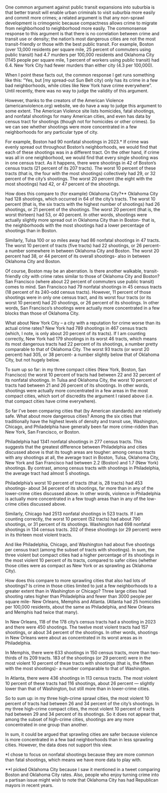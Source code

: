 One common argument against public transit expansions into suburbia is that better transit will enable urban criminals to visit suburbia more easily and commit more crimes; a related argument is that any non-sprawl development is crimogenic because compactness allows crime to migrate from neighborhood to neighborhood more easily.  The commonsense response to this argument is that there is no correlation between crime and transit use or density; the nation’s most dangerous cities are not the most transit-friendly or those with the best public transit.  For example, Boston (over 13,000 residents per square mile, 25 percent of commuters using public transit) had 4.7 murders per 100,000 residents and Oklahoma City (1145 people per square mile, 1 percent of workers using public transit) had 6.4. New York City had fewer murders than either city (4.3 per 100,000).

When I point these facts out, the common response I get runs something like this: “Yes, but [my spread-out Sun Belt city) only has its crime in a few bad neighborhoods, while cities like New York have crime everywhere”. Until recently, there was no way to judge the validity of this argument.

However, thanks to the creators of the American Violence (americanviolence.org) website, we do have a way to judge this argument to some extent.  The American Violence site lists homicides, fatal shootings, and nonfatal shootings for many American cities, and even has data by census tract for shootings (though not for homicides or other crimes).  So we can see whether shootings were more concentrated in a few neighborhoods for any particular type of city.

For example, Boston had 90 nonfatal shootings in 2023.* If crime was evenly spread out throughout Boston’s neighborhoods, we would find that each of these shootings was in a different tract.  On the other hand, if crime was all in one neighborhood, we would find that every single shooting was in one census tract.  As it happens, there were shootings in 42 of Boston’s census tracts (21 percent of its 207 tracts).  The worst 10 percent of these tracts (that is, the four with the most shootings) collectively had 29, or 32 percent of the city’s shootings.  The worst 20 percent (the eight with the most shootings) had 42, or 47 percent of the shootings. 

How does this compare to (for example) Oklahoma City?** Oklahoma City had 128 shootings, which occurred in 64 of the city’s tracts. The worst 10 percent (that is, the six tracts with the highest number of shootings) had 26 shootings, or 21 percent of the shootings.  The worst 20 percent (that is, the worst thirteen) had 53, or 40 percent.  In other words, shootings were actually slightly more spread out in Oklahoma City than in Boston- that is, the neighborhoods with the most shootings had a lower percentage of shootings than in Boston.

Similarly, Tulsa 100 or so miles away had 86 nonfatal shootings in 47 tracts.  The worst 10 percent of tracts (five tracts) had 22 shootings, or 26 percent- a number somewhere in between Oklahoma City and Boston.  The worst 20 percent had 38, or 44 percent of its overall shootings- also in between Oklahoma City and Boston.

Of course, Boston may be an aberration.  Is there another walkable, transit-friendly city with crime rates similar to those of Oklahoma City and Boston? San Francisco (where about 22 percent of commuters use public transit) comes to mind.  San Francisco had 79 nonfatal shootings in 45 census tracts (18 percent of its 240-odd census tracts).  However, 11 percent of those shootings were in only one census tract, and its worst four tracts (or its worst 10 percent)  had 20 shootings, or 26 percent of its shootings. In other words, San Francisco’s shootings were actually more concentrated in a few blocks than those of Oklahoma City.

What about New York City – a city with a reputation for crime worse than its actual crime rates? New York had 789 shootings in 467 census tracts (which, I note, is only about 20 percent of its tracts).  If I am counting correctly, New York had 179 shootings in its worst 46 tracts, which means its most dangerous tracts had 22 percent of its shootings, a number pretty comparable to that of Oklahoma City.  The worst 93 tracts (or worst 20 percent) had 305, or 38 percent- a number slightly below that of Oklahoma City, but not hugely below.

To sum up so far: in my three compact cities (New York, Boston, San Francisco) the worst 10 percent of tracts had between 22 and 32 percent of its nonfatal shootings.  In Tulsa and Oklahoma City, the worst 10 percent of tracts had between 21 and 26 percent of its shootings.  In other words, shootings were actually more concentrated in a few areas in the most compact cities, which sort of discredits the argument I raised above (i.e. that compact cities have crime everywhere).

So far I’ve been comparing cities that (by American standards) are relatively safe.  What about more dangerous cities?  Among the six cities that traditionally have the highest levels of density and transit use, Washington, Chicago, and Philadelphia have generally been far more crime-ridden than New York, San Francisco, or Boston.

Philadelphia had 1341 nonfatal shootings in 277 census tracts. This suggests that the greatest difference between Philadelphia and cities discussed above is that its tough areas are tougher: among census tracts with any shootings at all, the average tract in Boston, Tulsa, Oklahoma City, New York and San Francisco had between 2.2 (Boston) and 1.7 (New York) shootings.  By contrast, among census tracts with shootings in Philadelphia, the average tract had almost 5 shootings. 

Philadelphia’s worst 10 percent of tracts (that is, 28 tracts) had 453 shootings- about 34 percent of its shootings, far more than in any of the lower-crime cities discussed above.  In other words, violence in Philadelphia is actually more concentrated in a few tough areas than in any of the low-crime cities discussed above.   

Similarly, Chicago had 2513 nonfatal shootings in 523 tracts.  If I am counting correctly, the worst 10 percent (52 tracts) had about 790 shootings, or 31 percent of its shootings.  Washington had 698 nonfatal shootings in 134 census tracts. 202 of these shootings (or 29 percent) were in its thirteen most violent tracts.   

And like Philadelphia, Chicago, and Washington had about five shootings per census tract (among the subset of tracts with shootings). In sum, the three violent but compact cities had a higher percentage of its shootings in the most violent 10 percent of its tracts, compared to safer cities (whether those cities were as compact as New York or as sprawling as Oklahoma City).

How does this compare to more sprawling cities that also had lots of shootings? Is crime in those cities limited to just a few neighborhoods to a greater extent than in Washington or Chicago? Three large cities had shooting rates higher than Philadelphia and fewer than 3000 people per square mile- New Orleans, Memphis and Atlanta.  (Atlanta had 25 homicides per 100,000 residents, about the same as Philadelphia, and New Orleans and Memphis had twice that many).

In New Orleans, 118 of the 178 city’s census tracts had a shooting in 2023 and there were 450 shootings. The twelve most violent tracts had 157 shootings, or about 34 percent of the shootings.  In other words, shootings in New Orleans were about as concentrated in its worst areas as in Philadelphia.

In Memphis, there were 633 shootings in 150 census tracts, more than two-thirds of its 209 tracts. 183 of the shootings (or 29 percent) were in the most violent 10 percent of these tracts with shootings (that is, the fifteen with the most shootings)- a number comparable to that of Washington.

In Atlanta, there were 436 shootings in 113 census tracts. The most violent 10 percent of these tracts had 116 shootings, about 26 percent — slightly lower than that of Washington, but still more than in lower-crime cities. 

So to sum up: in my three high-crime sprawl cities, the most violent 10 percent of tracts had between 26 and 34 percent of the city’s shootings.  In my three high-crime compact cities, the most violent 10 percent of tracts had between 29 and 34 percent of its shootings.  So it does not appear that, among the subset of high-crime cities, shootings are any more concentrated in one group than another.

In sum, it could be argued that sprawling cities are safer because violence is more concentrated in a few bad neighborhoods than in less sprawling cities.  However, the data does not support this view.  

*I chose to focus on nonfatal shootings because they are more common than fatal shootings, which means we have more data to play with.

**I picked Oklahoma City because I saw it mentioned in a tweet comparing Boston and Oklahoma City rates.  Also, people who enjoy turning crime into a partisan issue might wish to note that Oklahoma City has had Republican mayors in recent years.

